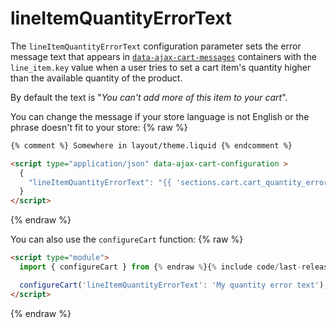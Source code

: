 # lineItemQuantityErrorText

The `lineItemQuantityErrorText` configuration parameter sets the error message text that appears in [`data-ajax-cart-messages`](/reference/data-ajax-cart-messages/) containers with the `line_item.key` value when a user tries to set a cart item's quantity higher than the available quantity of the product.

By default the text is "*You can't add more of this item to your cart*".

You can change the message if your store language is not English or the phrase doesn't fit to your store:
{% raw %}
```html
{% comment %} Somewhere in layout/theme.liquid {% endcomment %}

<script type="application/json" data-ajax-cart-configuration >
  {
    "lineItemQuantityErrorText": "{{ 'sections.cart.cart_quantity_error' | t }}"
  }
</script>
```
{% endraw %}

You can also use the `configureCart` function:
{% raw %}
```html
<script type="module">
  import { configureCart } from {% endraw %}{% include code/last-release-file-name.html asset_url=true %}{% raw %};

  configureCart('lineItemQuantityErrorText': 'My quantity error text');
</script>
```
{% endraw %}
